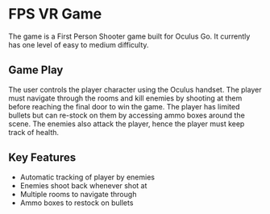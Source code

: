 # FPS VR Game
The game is a First Person Shooter game built for Oculus Go. It currently has one level of easy to medium difficulty.

## Game Play
The user controls the player character using the Oculus handset. The player must navigate through the rooms and kill enemies by shooting at them before reaching the final door to win the game. The player has limited bullets but can re-stock on them by accessing ammo boxes around the scene. The enemies also attack the player, hence the player must keep track of health.

## Key Features
- Automatic tracking of player by enemies
- Enemies shoot back whenever shot at
- Multiple rooms to navigate through
- Ammo boxes to restock on bullets
